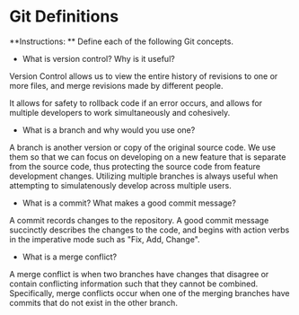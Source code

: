 # Git Definitions

**Instructions: ** Define each of the following Git concepts.

* What is version control?  Why is it useful?

Version Control allows us to view the entire history of revisions to one or more files, and merge revisions made by different people.

It allows for safety to rollback code if an error occurs, and allows for multiple developers to work simultaneously and cohesively.

* What is a branch and why would you use one?

A branch is another version or copy of the original source code. We use them so that we can focus on developing on a new feature that is separate from the source code, thus protecting the source code from feature development changes. Utilizing multiple branches is always useful when attempting to simulatenously develop across multiple users.

* What is a commit? What makes a good commit message?

A commit records changes to the repository. A good commit message succinctly describes the changes to the code, and begins with action verbs in the imperative mode such as "Fix, Add, Change".

* What is a merge conflict?

A merge conflict is when two branches have changes that disagree or contain conflicting information such that they cannot be combined. Specifically, merge conflicts occur when one of the merging branches have commits that do not exist in the other branch. 
